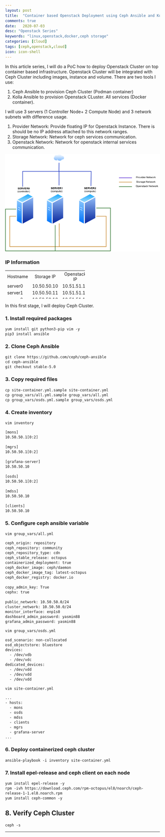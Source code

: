 ```yaml
---
layout: post
title:  "Container based Openstack Deployment using Ceph Ansible and Kolla Ansible"
comments: true
date:   2020-07-03
desc: "Openstack Series"
keywords: "linux,openstack,docker,ceph storage"
categories: [Cloud]
tags: [ceph,openstack,cloud]
icon: icon-shell
---
```

In this article series, I will do a PoC how to deploy Openstack Cluster on top container based infrastructure. Openstack Cluster will be integrated with Ceph Cluster including images, instance and volume.
There are two tools I use:
1. Ceph Ansible to provision Ceph Cluster (Podman container)
2. Kolla Ansible to provision Openstack CLuster. All services (Docker container).

I will use 3 servers (1 Controller Node+ 2 Compute Node) and 3 network subnets with difference usage.
1. Provider Network: Provide floating IP for Openstack Instance. There is should be no IP address attached to this network ranges.
2. Storage Network: Network for ceph services communication.
3. Openstack Network: Network for openstack internal services communication.

![Design Topology](/static/assets/img/blog/openstack-kolla/2020-os_topology.png)

### IP Information

<table style="width: 260px; height: 92px;">
<tbody>
<tr style="height: 26px;">
<td style="width: 66px; height: 26px; text-align: center;">Hostname</td>
<td style="width: 74px; height: 26px; text-align: center;">Storage IP</td>
<td style="width: 98px; height: 26px; text-align: center;">Openstack IP</td>
</tr>
<tr style="height: 13px;">
<td style="width: 66px; height: 13px;">server0</td>
<td style="width: 74px; height: 13px;">10.50.50.10</td>
<td style="width: 98px; height: 13px;">10.51.51.10</td>
</tr>
<tr style="height: 13px;">
<td style="width: 66px; height: 13px;">server1</td>
<td style="width: 74px; height: 13px;">10.50.50.11</td>
<td style="width: 98px; height: 13px;">10.51.51.11</td>
</tr>
<tr style="height: 13px;">
<td style="width: 66px; height: 13px;">server2</td>
<td style="width: 74px; height: 13px;">10.50.50.12</td>
<td style="width: 98px; height: 13px;">10.51.51.12</td>
</tr>
</tbody>
</table>


In this first stage, I will deploy Ceph Cluster.

### 1. Install required packages
```
yum install git python3-pip vim -y
pip3 install ansible
```
### 2. Clone Ceph Ansible 
```
git clone https://github.com/ceph/ceph-ansible
cd ceph-ansible
git checkout stable-5.0
```

### 3. Copy required files
```
cp site-container.yml.sample site-container.yml
cp group_vars/all.yml.sample group_vars/all.yml
cp group_vars/osds.yml.sample group_vars/osds.yml
```
### 4. Create inventory


```
vim inventory 
```
```
[mons]
10.50.50.1[0:2]

[mgrs]
10.50.50.1[0:2]

[grafana-server]
10.50.50.10

[osds]
10.50.50.1[0:2]

[mdss]
10.50.50.10

[clients]
10.50.50.10
```

### 5. Configure ceph ansible variable
```
vim group_vars/all.yml
```
```
ceph_origin: repository
ceph_repository: community
ceph_repository_type: cdn
ceph_stable_release: octopus
containerized_deployment: true
ceph_docker_image: ceph/daemon
ceph_docker_image_tag: latest-octopus
ceph_docker_registry: docker.io

copy_admin_key: True
cephx: true

public_network: 10.50.50.0/24
cluster_network: 10.50.50.0/24
monitor_interface: enp1s0
dashboard_admin_password: yasmin88
grafana_admin_password: yasmin88
```
```
vim group_vars/osds.yml
```
```
osd_scenario: non-collocated
osd_objectstore: bluestore
devices:
  - /dev/vdb
  - /dev/vdc
dedicated_devices:
  - /dev/vdd
  - /dev/vdd
  - /dev/vdd
```
```
vim site-container.yml
```
```
...
- hosts:
  - mons
  - osds
  - mdss
  - clients
  - mgrs
  - grafana-server
...

```
### 6. Deploy containerized ceph cluster
```
ansible-playbook -i inventory site-container.yml
```


### 7. Install epel-release and ceph client on each node
```
yum install epel-release -y
rpm -ivh https://download.ceph.com/rpm-octopus/el8/noarch/ceph-release-1-1.el8.noarch.rpm
yum install ceph-common -y
```
## 8. Verify Ceph Cluster
```
ceph -s
```
---
